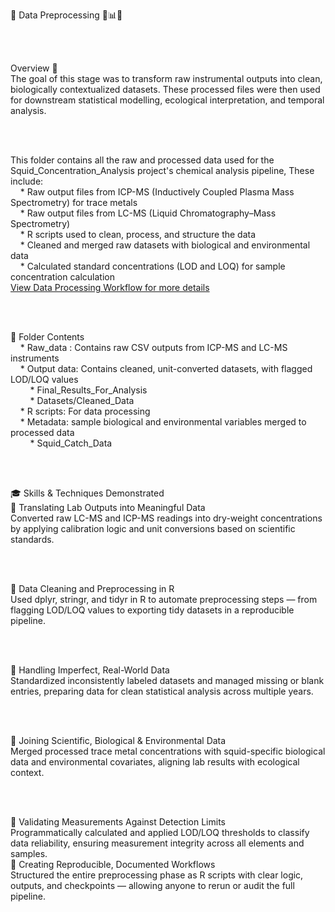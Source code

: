 🧪 Data Preprocessing 🧼📊🦑 <br>

<br><br>

Overview 🎯 <br>
The goal of this stage was to transform raw instrumental outputs into clean, biologically contextualized datasets. These processed files were then used for downstream statistical modelling, ecological interpretation, and temporal analysis. <br>

<br><br>

This folder contains all the raw and processed data used for the Squid_Concentration_Analysis project's chemical analysis pipeline, These include: <br>
&nbsp;&nbsp;&nbsp;&nbsp;* Raw output files from ICP-MS (Inductively Coupled Plasma Mass Spectrometry) for trace metals <br>
&nbsp;&nbsp;&nbsp;&nbsp;* Raw output files from LC-MS (Liquid Chromatography–Mass Spectrometry) <br>
&nbsp;&nbsp;&nbsp;&nbsp;* R scripts used to clean, process, and structure the data <br>
&nbsp;&nbsp;&nbsp;&nbsp;* Cleaned and merged raw datasets with biological and environmental data <br>
&nbsp;&nbsp;&nbsp;&nbsp;* Calculated standard concentrations (LOD and LOQ) for sample concentration calculation <br>
[View Data Processing Workflow for more details](../Appendix/Data_processing_workflow.pdf) <br> 

<br><br>

📂 Folder Contents <br> 
	&nbsp;&nbsp;&nbsp;&nbsp;* Raw_data : Contains raw CSV outputs from ICP-MS and LC-MS instruments <br> 
	&nbsp;&nbsp;&nbsp;&nbsp;* Output data: Contains cleaned, unit-converted datasets, with flagged LOD/LOQ values <br> 
		&nbsp;&nbsp;&nbsp;&nbsp;&nbsp;&nbsp;&nbsp;&nbsp;* Final_Results_For_Analysis <br> 
		&nbsp;&nbsp;&nbsp;&nbsp;&nbsp;&nbsp;&nbsp;&nbsp;* Datasets/Cleaned_Data <br> 
	&nbsp;&nbsp;&nbsp;&nbsp;* R scripts: For data processing <br> 
	&nbsp;&nbsp;&nbsp;&nbsp;* Metadata: sample biological and environmental variables merged to processed data <br> 
		&nbsp;&nbsp;&nbsp;&nbsp;&nbsp;&nbsp;&nbsp;&nbsp;* Squid_Catch_Data <br> 

<br><br>

🎓 Skills & Techniques Demonstrated <br> 
🔬 Translating Lab Outputs into Meaningful Data <br> 
Converted raw LC-MS and ICP-MS readings into dry-weight concentrations by applying calibration logic and unit conversions based on scientific standards. <br> 

<br><br>

🧹 Data Cleaning and Preprocessing in R <br> 
Used dplyr, stringr, and tidyr in R to automate preprocessing steps — from flagging LOD/LOQ values to exporting tidy datasets in a reproducible pipeline. <br> 

<br><br>

🧠 Handling Imperfect, Real-World Data <br> 
Standardized inconsistently labeled datasets and managed missing or blank entries, preparing data for clean statistical analysis across multiple years. <br> 

<br><br>

🧬 Joining Scientific, Biological & Environmental Data <br> 
Merged processed trace metal concentrations with squid-specific biological data and environmental covariates, aligning lab results with ecological context. <br> 

<br><br>

🧪 Validating Measurements Against Detection Limits <br> 
Programmatically calculated and applied LOD/LOQ thresholds to classify data reliability, ensuring measurement integrity across all elements and samples. <br> 
🔄 Creating Reproducible, Documented Workflows <br> 
Structured the entire preprocessing phase as R scripts with clear logic, outputs, and checkpoints — allowing anyone to rerun or audit the full pipeline. <br> 
